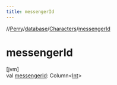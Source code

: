 ```yaml
---
title: messengerId
---
```

//[Perry](../../../index.html)/[database](../index.html)/[Characters](index.html)/[messengerId](messenger-id.html)



# messengerId



[jvm]\
val [messengerId](messenger-id.html): Column&lt;[Int](https://kotlinlang.org/api/latest/jvm/stdlib/kotlin/-int/index.html)&gt;





